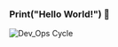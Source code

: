### Print("Hello World!") 👋

![Dev_Ops Cycle](https://images.squarespace-cdn.com/content/v1/5db80e43b0a8eb7b0bce7141/1599310965800-T9UPG1534ASK7BVSWWAG/devops_infinite_loop.png)
